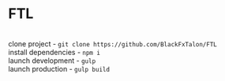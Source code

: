 # FTL

<br>
clone project - <code>git clone https://github.com/BlackFxTalon/FTL</code>
<br>
install dependencies - <code>npm i</code>
<br>
launch development - <code>gulp</code>
<br>
launch production - <code>gulp build</code>
